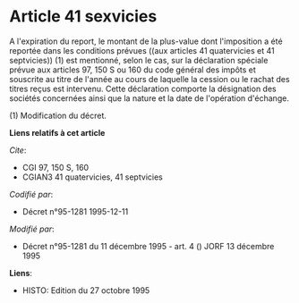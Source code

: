 # Article 41 sexvicies

A l'expiration du report, le montant de la plus-value dont l'imposition a été reportée dans les conditions prévues ((aux
articles 41 quatervicies et 41 septvicies)) (1) est mentionné, selon le cas, sur la déclaration spéciale prévue aux articles
97, 150 S ou 160 du code général des impôts et souscrite au titre de l'année au cours de laquelle la cession ou le rachat des
titres reçus est intervenu. Cette déclaration comporte la désignation des sociétés concernées ainsi que la nature et la date
de l'opération d'échange.

(1) Modification du décret.

**Liens relatifs à cet article**

_Cite_:

  - CGI 97, 150 S, 160
  - CGIAN3 41 quatervicies, 41 septvicies

_Codifié par_:

  - Décret n°95-1281 1995-12-11

_Modifié par_:

  - Décret n°95-1281 du 11 décembre 1995 - art. 4 () JORF 13 décembre 1995

**Liens**:

  - HISTO: Edition du 27 octobre 1995
